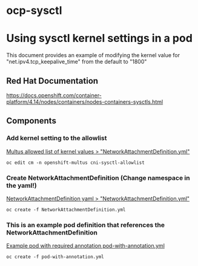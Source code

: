 # ocp-sysctl
# Using sysctl kernel settings in a pod
This document provides an example of modifying the kernel value for "net.ipv4.tcp_keepalive_time" from the default to "1800"

## Red Hat Documentation
https://docs.openshift.com/container-platform/4.14/nodes/containers/nodes-containers-sysctls.html

## Components

### Add kernel setting to the allowlist
[Multus allowed list of kernel values > "NetworkAttachmentDefinition.yml"](cm-cni-sysctl-allowlist.yml)

```
oc edit cm -n openshift-multus cni-sysctl-allowlist 
```

### Create NetworkAttachmentDefinition (Change namespace in the yaml!)
[NetworkAttachmentDefinition yaml > "NetworkAttachmentDefinition.yml"](NetworkAttachmentDefinition.yml)

```
oc create -f NetworkAttachmentDefinition.yml 
```

### This is an example pod definition that references the NetworkAttachmentDefinition
[Example pod with required annotation pod-with-annotation.yml](pod-with-annotation.yml)

```
oc create -f pod-with-annotation.yml
```

